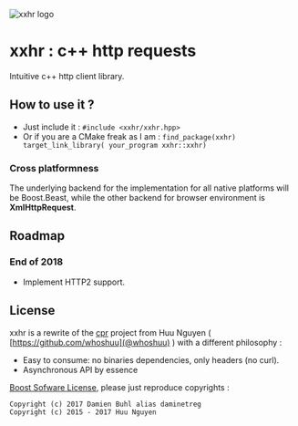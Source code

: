 ![xxhr logo](./doc/logo.ai.png)
# xxhr : c++ http requests
Intuitive c++ http client library.

## How to use it ?
  * Just include it : `#include <xxhr/xxhr.hpp>`
  * Or if you are a CMake freak as I am : `find_package(xxhr) target_link_library( your_program xxhr::xxhr)`

### Cross platformness
The underlying backend for the implementation for all native platforms will be Boost.Beast, while the other backend for browser environment is **XmlHttpRequest**.

## Roadmap

### End of 2018
  - Implement HTTP2 support.

## License
xxhr is a rewrite of the [cpr](https://github.com/whoshuu/cpr) project from Huu Nguyen ( [https://github.com/whoshuu](@whoshuu) ) with a different philosophy :
  - Easy to consume: no binaries dependencies, only headers (no curl).
  - Asynchronous API by essence

[Boost Sofware License](./LICENSE.md), please just reproduce copyrights : 

```
Copyright (c) 2017 Damien Buhl alias daminetreg
Copyright (c) 2015 - 2017 Huu Nguyen
```
